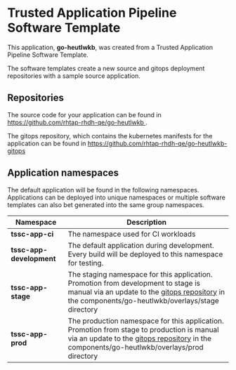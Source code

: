 # Trusted Application Pipeline Software Template

This application, **go-heutlwkb**, was created from a Trusted Application Pipeline Software Template.

The software templates create a new source and gitops deployment repositories with a sample source application. 

## Repositories

The source code for your application can be found in [https://github.com/rhtap-rhdh-qe/go-heutlwkb ](https://github.com/rhtap-rhdh-qe/go-heutlwkb ).
 
The gitops repository, which contains the kubernetes manifests for the application can be found in 
[https://github.com/rhtap-rhdh-qe/go-heutlwkb-gitops ](https://github.com/rhtap-rhdh-qe/go-heutlwkb-gitops ) 

## Application namespaces 

The default application will be found in the following namespaces. Applications can be deployed into unique namespaces or multiple software templates can also bet generated into the same group namespaces.  

|  Namespace   |  Description   |  
| -------- | -------- |
| **tssc-app-ci** | The namespace used for CI workloads |
| **tssc-app-development** | The default application during development. Every build will be deployed to this namespace for testing. |
| **tssc-app-stage** | The staging namespace for this application. Promotion from development to stage is manual via an update to the [gitops repository](https://github.com/rhtap-rhdh-qe/go-heutlwkb-gitops ) in the components/go-heutlwkb/overlays/stage directory |
| **tssc-app-prod** | The production namespace for this application. Promotion from stage to production is manual via an update to the [gitops repository](https://github.com/rhtap-rhdh-qe/go-heutlwkb-gitops ) in the components/go-heutlwkb/overlays/prod directory |